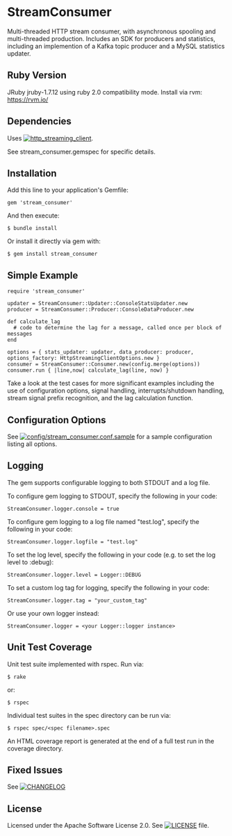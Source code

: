# StreamConsumer

Multi-threaded HTTP stream consumer, with asynchronous spooling and multi-threaded production. Includes an SDK for producers and statistics, including an implemention of a Kafka topic producer and a MySQL statistics updater.

## Ruby Version

JRuby jruby-1.7.12 using ruby 2.0 compatibility mode. Install via rvm: https://rvm.io/

## Dependencies

Uses [![http_streaming_client](https://github.com/adobe-research/http_streaming_client)](https://github.com/adobe-research/http_streaming_client).

See stream_consumer.gemspec for specific details.

## Installation

Add this line to your application's Gemfile:
```
gem 'stream_consumer'
```

And then execute:
```
$ bundle install
```

Or install it directly via gem with:
```
$ gem install stream_consumer
```

## Simple Example

```
require 'stream_consumer'

updater = StreamConsumer::Updater::ConsoleStatsUpdater.new
producer = StreamConsumer::Producer::ConsoleDataProducer.new

def calculate_lag
  # code to determine the lag for a message, called once per block of messages
end

options = { stats_updater: updater, data_producer: producer, options_factory: HttpStreamingClientOptions.new }
consumer = StreamConsumer::Consumer.new(config.merge(options))
consumer.run { |line,now| calculate_lag(line, now) }
```

Take a look at the test cases for more significant examples including the use of configuration options, signal handling, interrupts/shutdown handling, stream signal prefix recognition, and the lag calculation function.

## Configuration Options

See [![config/stream_consumer.conf.sample](config/stream_consumer.conf.sample)](config/stream_consumer.conf.sample) for a sample configuration listing all options.

## Logging

The gem supports configurable logging to both STDOUT and a log file.

To configure gem logging to STDOUT, specify the following in your code:
```
StreamConsumer.logger.console = true
```

To configure gem logging to a log file named "test.log", specify the following in your code:
```
StreamConsumer.logger.logfile = "test.log"
```

To set the log level, specify the following in your code (e.g. to set the log level to :debug):
```
StreamConsumer.logger.level = Logger::DEBUG
```

To set a custom log tag for logging, specify the following in your code:
```
StreamConsumer.logger.tag = "your_custom_tag"
```

Or use your own logger instead:
```
StreamConsumer.logger = <your Logger::logger instance>
```

## Unit Test Coverage

Unit test suite implemented with rspec. Run via:
```
$ rake
```
or:
```
$ rspec
```
Individual test suites in the spec directory can be run via:
```
$ rspec spec/<spec filename>.spec
```
An HTML coverage report is generated at the end of a full test run in the coverage directory.</spec>

## Fixed Issues

See [![CHANGELOG](CHANGELOG)](CHANGELOG)

## License

Licensed under the Apache Software License 2.0. See [![LICENSE](LICENSE)](LICENSE) file.
